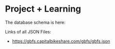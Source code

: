 # Project + Learning


The database schema is here:


Links of all JSON Files:
- https://gbfs.capitalbikeshare.com/gbfs/gbfs.json
